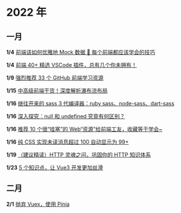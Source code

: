 # 2022 年

## 一月

**1/4** [ 前端该如何优雅地 Mock 数据 🏃 每个前端都应该学会的技巧](https://juejin.cn/post/7048916480032768013)

**1/4** [ 前端 40+ 精选 VSCode 插件，总有几个你未拥有！](https://mp.weixin.qq.com/s/qDTfXiHnVn1c_kDzv93NWA)

**1/9** [ 强烈推荐 33 个 GitHub 前端学习资源](https://juejin.cn/post/7049542737795743774)

**1/15** [ 中高级前端干货！深度解析瀑布流布局](https://juejin.cn/post/6844904004720263176#heading-5)

**1/16** [ 继往开来的 sass 3 代编译器：ruby sass、node-sass、dart-sass](https://mp.weixin.qq.com/s/tP_hXQ5Dc1wPKitTZ095kw)

**1/16** [ 深入探究：null 和 undefined 究竟有何区别？](https://mp.weixin.qq.com/s/aKMFjO_N8LoAKiZfW-lYTg)

**1/16** [ 推荐 10 个很“哇塞”的 Web“资源”给前端工友，收藏等于学会~](https://juejin.cn/post/7003114103094902792)

**1/16** [ 纯 CSS 实现未读消息超过 100 自动显示为 99+](https://www.zhangxinxu.com/wordpress/2022/01/css-show-diff-content-according-var/)

**1/19** [ （建议精读）HTTP 灵魂之问，巩固你的 HTTP 知识体系](https://juejin.cn/post/6844904100035821575#heading-6)

**1/23** [ 5 个知识点，让 Vue3 开发更加丝滑](https://juejin.cn/post/7054317318343491615)

## 二月

**2/1** [ 抛弃 Vuex，使用 Pinia](https://juejin.cn/post/7057443820115329055#heading-30)
